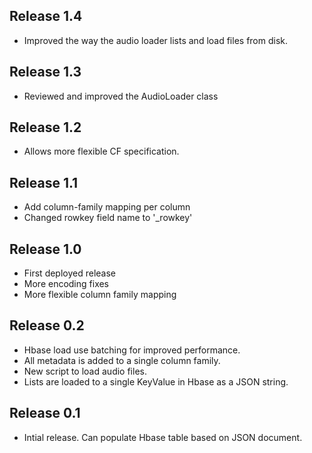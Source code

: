 ## Release 1.4
* Improved the way the audio loader lists and load files from disk.

## Release 1.3
* Reviewed and improved the AudioLoader class

## Release 1.2
* Allows more flexible CF specification.

## Release 1.1
* Add column-family mapping per column
* Changed rowkey field name to '_rowkey'

## Release 1.0
* First deployed release
* More encoding fixes
* More flexible column family mapping

## Release 0.2
* Hbase load use batching for improved performance.
* All metadata is added to a single column family.
* New script to load audio files.
* Lists are loaded to a single KeyValue in Hbase as a JSON string.

## Release 0.1
* Intial release. Can populate Hbase table based on JSON document.
